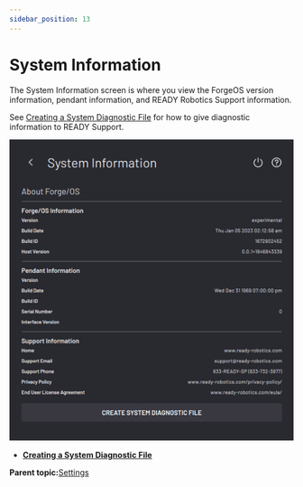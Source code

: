 ```yaml
---
sidebar_position: 13
---
```


# System Information

The System Information screen is where you view the ForgeOS version information, pendant information, and READY Robotics Support information.

See [Creating a System Diagnostic File](SystemInfo-CreatingSystemDiagnosticFile.md) for how to give diagnostic information to READY Support.

![](../Images/Settings/SystemInfo.png)

-   **[Creating a System Diagnostic File](../Settings/SystemInfo-CreatingSystemDiagnosticFile.md)**  


**Parent topic:**[Settings](../Settings/SettingsOverview.md)


